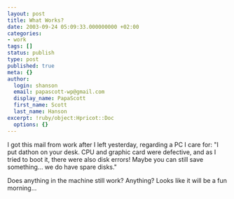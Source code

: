 ```yaml
---
layout: post
title: What Works?
date: 2003-09-24 05:09:33.000000000 +02:00
categories:
- work
tags: []
status: publish
type: post
published: true
meta: {}
author:
  login: shanson
  email: papascott-wp@gmail.com
  display_name: PapaScott
  first_name: Scott
  last_name: Hanson
excerpt: !ruby/object:Hpricot::Doc
  options: {}
---
```

<p>I got this mail from work after I left yesterday, regarding a PC I care for: "I put dathon on your desk. CPU and graphic card were defective, and as I tried to boot it, there were also disk errors! Maybe you can still save something... we do have spare disks."</p>
<p>Does anything in the machine still work? Anything? Looks like it will be a fun morning...</p>
